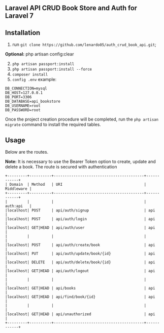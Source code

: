 ## Laravel API CRUD Book Store and Auth for Laravel 7
## Installation

1. run `git clone https://github.com/lenardo05/auth_crud_book_api.git`;

**Optional:** php artisan config:clear

2. `php artisan passport:install`
3. `php artisan passport:install --force`
4. `composer install`
5. `config .env` example:
```
DB_CONNECTION=mysql
DB_HOST=127.0.0.1
DB_PORT=3306
DB_DATABASE=api_bookstore
DB_USERNAME=root
DB_PASSWORD=root
```

Once the project creation procedure will be completed, run the `php artisan migrate` command to install the required tables.

## Usage

Below are the routes.

**Note:** It is necessary to use the Bearer Token option to create, update and delete a book.
The route is secured with authentication

```
+---------+----------+-----------------------------------------+------------+
| Domain  | Method   | URI                                     | Middleware |
+---------+----------+-----------------------------------------+------------+
|         |          |                                         | auth:api   |
|localhost| POST     | api/auth/signup                         | api        |
|localhost| POST     | api/auth/login                          | api        |
|localhost| GET|HEAD | api/auth/user                           | api        |
|         |          |                                         |            |
|localhost| POST     | api/auth/create/book                    | api        |
|localhost| PUT      | api/auth/update/book/{id}               | api        |
|localhost| DELETE   | api/auth/delete/book/{id}               | api        |
|localhost| GET|HEAD | api/auth/logout                         | api        |
|         |          |                                         |            |
|localhost| GET|HEAD | api/books                               | api        |
|localhost| GET|HEAD | api/find/book/{id}                      | api        |
|         |          |                                         |            |
|localhost| GET|HEAD | api/unauthorized                        | api        |
+---------+----------+-----------------------------------------+------------+
```